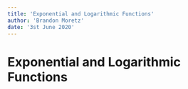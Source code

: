 ```yaml
---
title: 'Exponential and Logarithmic Functions'
author: 'Brandon Moretz'
date: '3st June 2020'
---  
```

  
  
#  Exponential and Logarithmic Functions
  
  
